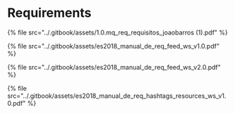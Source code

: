 # Requirements

{% file src="../.gitbook/assets/1.0.mq\_req\_requisitos\_joaobarros \(1\).pdf" %}

{% file src="../.gitbook/assets/es2018\_manual\_de\_req\_feed\_ws\_v1.0.pdf" %}

{% file src="../.gitbook/assets/es2018\_manual\_de\_req\_feed\_ws\_v2.0.pdf" %}

{% file src="../.gitbook/assets/es2018\_manual\_de\_req\_hashtags\_resources\_ws\_v1.0.pdf" %}

